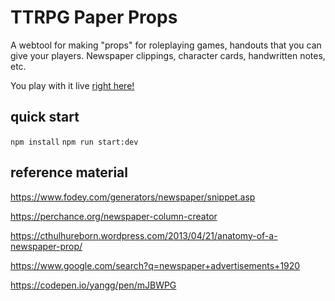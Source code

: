 # TTRPG Paper Props

A webtool for making "props" for roleplaying games, handouts that you can give your players. Newspaper clippings, character cards, handwritten notes, etc.

You play with it live [right here!](https://ttrpg-paper-props.netlify.app/)

## quick start

`npm install`
`npm run start:dev`

## reference material

https://www.fodey.com/generators/newspaper/snippet.asp

https://perchance.org/newspaper-column-creator

https://cthulhureborn.wordpress.com/2013/04/21/anatomy-of-a-newspaper-prop/

https://www.google.com/search?q=newspaper+advertisements+1920

https://codepen.io/yangg/pen/mJBWPG

